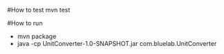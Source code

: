#How to test
mvn test

#How to run
- mvn package
- java -cp UnitConverter-1.0-SNAPSHOT.jar com.bluelab.UnitConverter